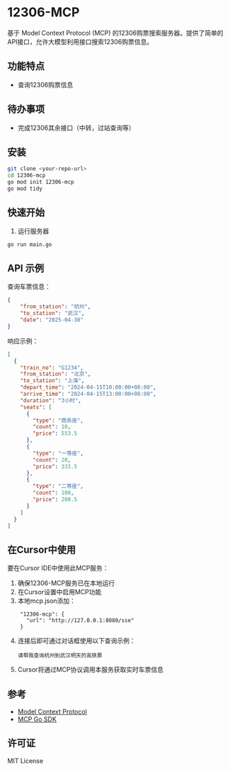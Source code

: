 # 12306-MCP

基于 Model Context Protocol (MCP) 的12306购票搜索服务器。提供了简单的API接口，允许大模型利用接口搜索12306购票信息。

## 功能特点

* 查询12306购票信息

## 待办事项

* 完成12306其余接口（中转，过站查询等）

## 安装

```bash
git clone <your-repo-url>
cd 12306-mcp
go mod init 12306-mcp
go mod tidy
```

## 快速开始


1. 运行服务器

```bash
go run main.go
```


## API 示例

查询车票信息：

```json
{
    "from_station": "杭州",
    "to_station": "武汉",
    "date": "2025-04-30"
}
```

响应示例：

```json
[
  {
    "train_no": "G1234",
    "from_station": "北京",
    "to_station": "上海",
    "depart_time": "2024-04-15T10:00:00+08:00",
    "arrive_time": "2024-04-15T13:00:00+08:00",
    "duration": "3小时",
    "seats": [
      {
        "type": "商务座",
        "count": 10,
        "price": 553.5
      },
      {
        "type": "一等座",
        "count": 20,
        "price": 333.5
      },
      {
        "type": "二等座",
        "count": 100,
        "price": 208.5
      }
    ]
  }
]
```
## 在Cursor中使用

要在Cursor IDE中使用此MCP服务：

1. 确保12306-MCP服务已在本地运行
2. 在Cursor设置中启用MCP功能
3. 本地mcp.json添加：
```
    "12306-mcp": {
      "url": "http://127.0.0.1:8080/sse"
    }
```

4. 连接后即可通过对话框使用以下查询示例：
   ```
   请帮我查询杭州到武汉明天的高铁票
   ```
5. Cursor将通过MCP协议调用本服务获取实时车票信息





## 参考

* [Model Context Protocol](https://github.com/modelcontextprotocol/modelcontextprotocol)
* [MCP Go SDK](https://github.com/mark3labs/mcp-go)

## 许可证

MIT License 
